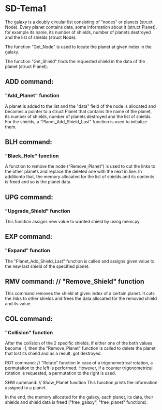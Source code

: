 # SD-Tema1

The galaxy is a doubly circular list consisting of "nodes" or planets (struct Node). Every planet contains data, some information about it (struct Planet), for example its name, its number of shields, number of planets destroyed and the list of shields (struct Node).  

The function "Get_Node" is used to locate the planet at given index in the galaxy.  

The function "Get_Shield" finds the requested shield in the data of the planet (struct Planet).   

## ADD command:
### "Add_Planet" function
A planet is added to the list and the "data" field of the node is allocated and becomes a pointer to a struct Planet that contains the name of the planet, its number of shields, number of planets destroyed and the list of shields. For the shields, a "Planet_Add_Shield_Last" function is used to initialize them.

## BLH command:
### "Black_Hole" function
A function to remove the node ("Remove_Planet") is used to cut the links to the other planets and replace the deleted one with the next in line. In additionto that, the memory allocated for the list of shields and its contents is freed and so is the planet data.

## UPG command: 
### "Upgrade_Shield" function
This function assigns new value to wanted shield by using memcpy.

## EXP command:
### "Expand" function
The "Planet_Add_Shield_Last" function is called and assigns given value to the new last shield of the specified planet.

## RMV command: // "Remove_Shield" function
This command removes the shield at given index of a certain planet. It cuts the links to other shields and frees the data allocated for  the removed shield and its value.

## COL command:
### "Collision" function
After the collision of the 2 specific shields, if either one of the both values become -1, then the "Remove_Planet" function is called to delete the planet that lost its shield and as a result, got destroyed.

ROT command: // "Rotate" function
In case of a trigonometrical rotation, a permutation to the left is performed. However, if a counter trigonometrical rotation is requested, a permutation to the right is used. 
		
SHW command: // Show_Planet function
This function prints the information assigned to a planet.

In the end, the memory allocated for the galaxy, each planet, its data, their shields and shield data is freed ("free_galaxy", "free_planet" functions).

